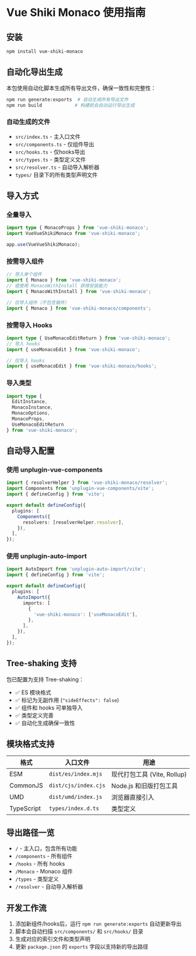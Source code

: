 # Vue Shiki Monaco 使用指南

## 安装

```bash
npm install vue-shiki-monaco
```

## 自动化导出生成

本包使用自动化脚本生成所有导出文件，确保一致性和完整性：

```bash
npm run generate:exports  # 自动生成所有导出文件
npm run build            # 构建前会自动运行导出生成
```

### 自动生成的文件

- `src/index.ts` - 主入口文件
- `src/components.ts` - 仅组件导出
- `src/hooks.ts` - 仅hooks导出
- `src/types.ts` - 类型定义文件
- `src/resolver.ts` - 自动导入解析器
- `types/` 目录下的所有类型声明文件

## 导入方式

### 全量导入

```typescript
import type { MonacoProps } from 'vue-shiki-monaco';
import VueVueShikiMonaco from 'vue-shiki-monaco';

app.use(VueVueShikiMonaco);
```

### 按需导入组件

```typescript
// 导入单个组件
import { Monaco } from 'vue-shiki-monaco';
// 或使用 MonacoWithInstall 获得安装能力
import { MonacoWithInstall } from 'vue-shiki-monaco';

// 仅导入组件（不包含插件）
import { Monaco } from 'vue-shiki-monaco/components';
```

### 按需导入 Hooks

```typescript
import type { UseMonacoEditReturn } from 'vue-shiki-monaco';
// 导入 hooks
import { useMonacoEdit } from 'vue-shiki-monaco';

// 仅导入 hooks
import { useMonacoEdit } from 'vue-shiki-monaco/hooks';
```

### 导入类型

```typescript
import type {
  EditInstance,
  MonacoInstance,
  MonacoOptions,
  MonacoProps,
  UseMonacoEditReturn
} from 'vue-shiki-monaco';
```

## 自动导入配置

### 使用 unplugin-vue-components

```typescript
import { resolverHelper } from 'vue-shiki-monaco/resolver';
import Components from 'unplugin-vue-components/vite';
import { defineConfig } from 'vite';

export default defineConfig({
  plugins: [
    Components({
      resolvers: [resolverHelper.resolver],
    }),
  ],
});
```

### 使用 unplugin-auto-import

```typescript
import AutoImport from 'unplugin-auto-import/vite';
import { defineConfig } from 'vite';

export default defineConfig({
  plugins: [
    AutoImport({
      imports: [
        {
          'vue-shiki-monaco': ['useMonacoEdit'],
        },
      ],
    }),
  ],
});
```

## Tree-shaking 支持

包已配置为支持 Tree-shaking：

- ✅ ES 模块格式
- ✅ 标记为无副作用 (`"sideEffects": false`)
- ✅ 组件和 hooks 可单独导入
- ✅ 类型定义完善
- ✅ 自动化生成确保一致性

## 模块格式支持

| 格式       | 入口文件             | 用途                        |
| ---------- | -------------------- | --------------------------- |
| ESM        | `dist/es/index.mjs`  | 现代打包工具 (Vite, Rollup) |
| CommonJS   | `dist/cjs/index.cjs` | Node.js 和旧版打包工具      |
| UMD        | `dist/umd/index.js`  | 浏览器直接引入              |
| TypeScript | `types/index.d.ts`   | 类型定义                    |

## 导出路径一览

- `/` - 主入口，包含所有功能
- `/components` - 所有组件
- `/hooks` - 所有 hooks
- `/Monaco` - Monaco 组件
- `/types` - 类型定义
- `/resolver` - 自动导入解析器

## 开发工作流

1. 添加新组件/hooks后，运行 `npm run generate:exports` 自动更新导出
2. 脚本会自动扫描 `src/components/` 和 `src/hooks/` 目录
3. 生成对应的索引文件和类型声明
4. 更新 `package.json` 的 `exports` 字段以支持新的导出路径
